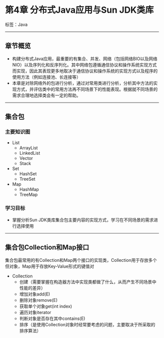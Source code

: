 # 第4章 分布式Java应用与Sun JDK类库

标签：Java

---

## 章节概览

- 构建分布式Java应用，最重要的有集合、并发、网络（包括网络BIO以及网络NIO）以及序列化和反序列化。其中网络包遵循通信协议和操作系统实现方式而实现，因此其表现更多地取决于通信协议和操作系统的实现方式以及程序的使用方法（例如连接池、长连接等）
- 本章是对除网络外的包进行分析，通过对常用类进行分析，分析其中方法的实现方式，并评估类中的常用方法再不同场景下的性能表现。根据就不同场景的需求合理地选择类会有一定的帮助。

---

## 集合包

### 主要知识图

- List
	- ArrayList
	- LinkedList
	- Vector
	- Stack
- Set
	- HashSet
	- TreeSet
- Map
	- HashMap
	- TreeMap

### 学习目标

- 掌握分析Sun JDK类库集合包主要内容的实现方式，学习在不同场景的需求进行选择使用

---

## 集合包Collection和Map接口

集合包最常用的有Collection和Map两个接口的实现类，Collection用于存放多个但对象，Map用于存放Key-Value形式的键值对

- Collection
	- 创建（需要掌握在构造器方法中实现类都做了什么，从而产生不同场景中性能的差异）
	- 增加对象add(E)
	- 删除对象remove(E)
	- 获取单个对象get(int index)
	- 遍历对象iterator
	- 判断对象是否存在其中contains(E)
	- 排序（是使用Collection对象时经常要考虑的问题，主要取决于所采取的排序算法）